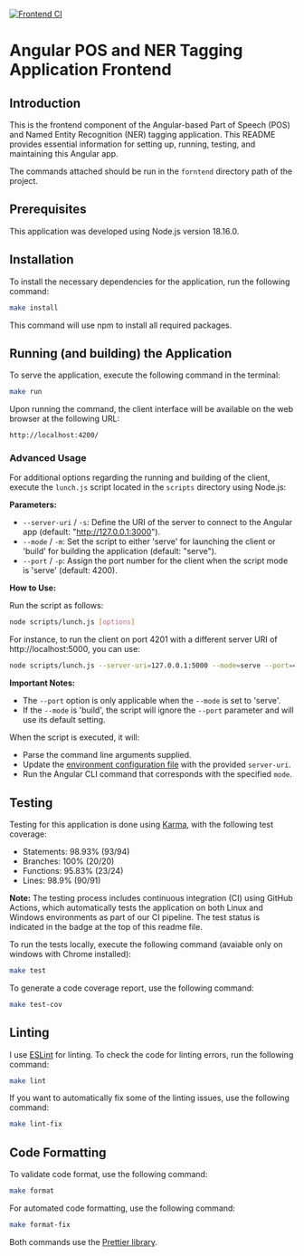 
[![Frontend CI](https://github.com/mhornstein/DK-NLP/actions/workflows/frontend-CI.yml/badge.svg)](https://github.com/mhornstein/DK-NLP/actions/workflows/frontend-CI.yml)


# Angular POS and NER Tagging Application Frontend

## Introduction

This is the frontend component of the Angular-based Part of Speech (POS) and Named Entity Recognition (NER) tagging application. This README provides essential information for setting up, running, testing, and maintaining this Angular app.

The commands attached should be run in the `forntend` directory path of the project.

## Prerequisites

This application was developed using Node.js version 18.16.0.

## Installation

To install the necessary dependencies for the application, run the following command:

```bash
make install
```

This command will use npm to install all required packages.


## Running (and building) the Application

To serve the application, execute the following command in the terminal:

```bash
make run
```

Upon running the command, the client interface will be available on the web browser at the following URL:

```
http://localhost:4200/
```

### Advanced Usage

For additional options regarding the running and building of the client, execute the `lunch.js` script located in the `scripts` directory using Node.js:

**Parameters:**
- `--server-uri` / `-s`: Define the URI of the server to connect to the Angular app (default: "http://127.0.0.1:3000").
- `--mode` / `-m`: Set the script to either 'serve' for launching the client or 'build' for building the application (default: "serve").
- `--port` / `-p`: Assign the port number for the client when the script mode is 'serve' (default: 4200).

**How to Use:**

Run the script as follows:

```bash
node scripts/lunch.js [options]
```

For instance, to run the client on port 4201 with a different server URI of http://localhost:5000, you can use:

```bash
node scripts/lunch.js --server-uri=127.0.0.1:5000 --mode=serve --port=4201
```

**Important Notes:**
- The `--port` option is only applicable when the `--mode` is set to 'serve'.
- If the `--mode` is 'build', the script will ignore the `--port` parameter and will use its default setting.

When the script is executed, it will:
- Parse the command line arguments supplied.
- Update the [environment configuration file](https://github.com/mhornstein/DK-NLP/tree/main/frontend/src/environments) with the provided `server-uri`.
- Run the Angular CLI command that corresponds with the specified `mode`.

## Testing

Testing for this application is done using [Karma](https://karma-runner.github.io/latest/index.html), with the following test coverage:

- Statements: 98.93% (93/94)
- Branches: 100% (20/20)
- Functions: 95.83% (23/24)
- Lines: 98.9% (90/91)

**Note:** The testing process includes continuous integration (CI) using GitHub Actions, which automatically tests the application on both Linux and Windows environments as part of our CI pipeline. The test status is indicated in the badge at the top of this readme file.

To run the tests locally, execute the following command (avaiable only on windows with Chrome installed):

```bash
make test
```

To generate a code coverage report, use the following command:

```bash
make test-cov
```

## Linting

I use [ESLint](https://eslint.org/) for linting. To check the code for linting errors, run the following command:

```bash
make lint
```

If you want to automatically fix some of the linting issues, use the following command:

```bash
make lint-fix
```

## Code Formatting

To validate code format, use the following command:

```bash
make format
```

For automated code formatting, use the following command:

```bash
make format-fix
```

Both commands use the [Prettier library](https://prettier.io/).
